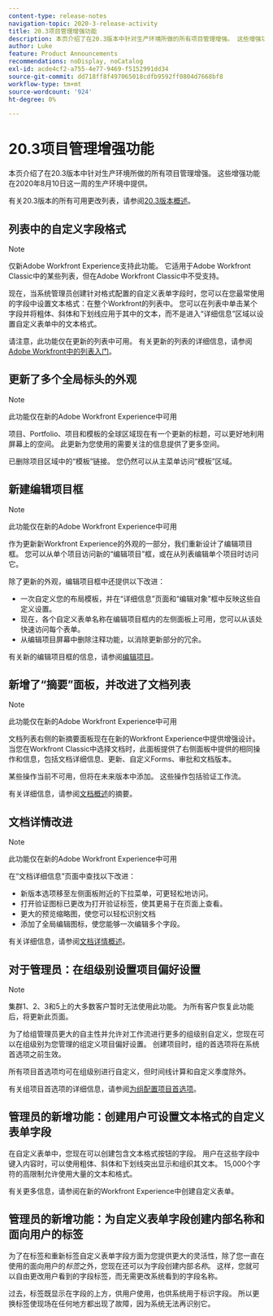 ```yaml
---
content-type: release-notes
navigation-topic: 2020-3-release-activity
title: 20.3项目管理增强功能
description: 本页介绍了在20.3版本中针对生产环境所做的所有项目管理增强。 这些增强功能在2020年8月10日这一周的生产环境中提供。
author: Luke
feature: Product Announcements
recommendations: noDisplay, noCatalog
exl-id: acde4cf2-a755-4e77-9469-f5152991dd34
source-git-commit: dd718ff8f497065018cdfb9592ff0804d7668bf8
workflow-type: tm+mt
source-wordcount: '924'
ht-degree: 0%

---
```


# 20.3项目管理增强功能

本页介绍了在20.3版本中针对生产环境所做的所有项目管理增强。 这些增强功能在2020年8月10日这一周的生产环境中提供。

有关20.3版本的所有可用更改列表，请参阅[20.3版本概述](../../../product-announcements/product-releases/20.3-release-activity/20-3-release-overview.md)。

## 列表中的自定义字段格式

>[!NOTE]
>
>仅新Adobe Workfront Experience支持此功能。 它适用于Adobe Workfront Classic中的某些列表，但在Adobe Workfront Classic中不受支持。

现在，当系统管理员创建针对格式配置的自定义表单字段时，您可以在您最常使用的字段中设置文本格式：在整个Workfront的列表中。 您可以在列表中单击某个字段并将粗体、斜体和下划线应用于其中的文本，而不是进入“详细信息”区域以设置自定义表单中的文本格式。

请注意，此功能仅在更新的列表中可用。 有关更新的列表的详细信息，请参阅[Adobe Workfront中的列表入门](../../../workfront-basics/navigate-workfront/use-lists/view-items-in-a-list.md)。

## 更新了多个全局标头的外观

>[!NOTE]
>
>此功能仅在新的Adobe Workfront Experience中可用

项目、Portfolio、项目和模板的全球区域现在有一个更新的标题，可以更好地利用屏幕上的空间。 此更新为您使用的需要关注的信息提供了更多空间。

已删除项目区域中的“模板”链接。 您仍然可以从主菜单访问“模板”区域。

## 新建编辑项目框

>[!NOTE]
>
>此功能仅在新的Adobe Workfront Experience中可用

作为更新新Workfront Experience的外观的一部分，我们重新设计了编辑项目框。 您可以从单个项目访问新的“编辑项目”框，或在从列表编辑单个项目时访问它。

除了更新的外观，编辑项目框中还提供以下改进：

* 一次自定义您的布局模板，并在“详细信息”页面和“编辑对象”框中反映这些自定义设置。
* 现在，各个自定义表单名称在编辑项目框内的左侧面板上可用，您可以从该处快速访问每个表单。
* 从编辑项目屏幕中删除注释功能，以消除更新部分的冗余。

<!--
<p data-mc-conditions="QuicksilverOrClassic.Draft mode">For information about the new Edit Box box, see "New Edit Object box" (NEW ARTICLE, LINK LATER!!).</p>
-->

有关新的编辑项目框的信息，请参阅[编辑项目](../../../manage-work/projects/manage-projects/edit-projects.md)。

## 新增了“摘要”面板，并改进了文档列表

>[!NOTE]
>
>此功能仅在新的Adobe Workfront Experience中可用

文档列表右侧的新摘要面板现在在新的Workfront Experience中提供增强设计。 当您在Workfront Classic中选择文档时，此面板提供了右侧面板中提供的相同操作和信息，包括文档详细信息、更新、自定义Forms、审批和文档版本。

某些操作当前不可用，但将在未来版本中添加。 这些操作包括验证工作流。

有关详细信息，请参阅[文档概述](../../../documents/managing-documents/summary-for-documents.md)的摘要。

## 文档详情改进

>[!NOTE]
>
>此功能仅在新的Adobe Workfront Experience中可用

在“文档详细信息”页面中查找以下改进：

* 新版本选项移至左侧面板附近的下拉菜单，可更轻松地访问。
* 打开验证图标已更改为打开验证标签，使其更易于在页面上查看。
* 更大的预览缩略图，使您可以轻松识别文档
* 添加了全局编辑图标，使您能够一次编辑多个字段。

有关详细信息，请参阅[文档详情概述](../../../documents/managing-documents/document-details-overview.md)。

## 对于管理员：在组级别设置项目偏好设置

>[!NOTE]
>
>集群1、2、3和5上的大多数客户暂时无法使用此功能。 为所有客户恢复此功能后，将更新此页面。

为了给组管理员更大的自主性并允许对工作流进行更多的组级别自定义，您现在可以在组级别为您管理的组定义项目偏好设置。 创建项目时，组的首选项将在系统首选项之前生效。

所有项目首选项均可在组级别进行自定义，但时间线计算和自定义季度除外。

有关组项目首选项的详细信息，请参阅[为组配置项目首选项](../../../administration-and-setup/manage-groups/create-and-manage-groups/configure-project-preferences-group.md)。

## 管理员的新增功能：创建用户可设置文本格式的自定义表单字段

在自定义表单中，您现在可以创建包含文本格式按钮的字段。 用户在这些字段中键入内容时，可以使用粗体、斜体和下划线突出显示和组织其文本。 15,000个字符的高限制允许使用大量的文本和格式。

有关更多信息，请参阅在新的Workfront Experience中创建自定义表单。

## 管理员的新增功能：为自定义表单字段创建内部名称和面向用户的标签

为了在标签和重新标签自定义表单字段方面为您提供更大的灵活性，除了您一直在使用的面向用户的&#x200B;*标签*&#x200B;之外，您现在还可以为字段创建内部&#x200B;*名称*。 这样，您就可以自由更改用户看到的字段标签，而无需更改系统看到的字段名称。

过去，标签既显示在字段的上方，供用户使用，也供系统用于标识字段。 所以更换标签使现场在任何地方都出现了故障，因为系统无法再识别它。


